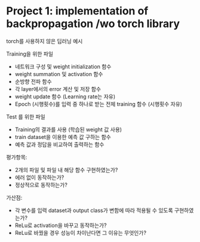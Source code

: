 # Project 1: implementation of backpropagation /wo torch library

torch를 사용하지 않은 딥러닝 예시

Training을 위한 파일 
- 네트워크 구성 및 weight initialization 함수
- weight summation 및 activation 함수
- 순방향 전파 함수
- 각 layer에서의 error 계산 및 저장 함수
- weight update 함수 (Learning rate는 자유)
- Epoch (시행횟수)를 입력 중 하나로 받는 전체 training 함수 (시행횟수 자유)


Test 를 위한 파일
- Training의 결과를 사용 (학습된 weight 값 사용)
- train dataset을 이용한 예측 값 구하는 함수
- 예측 값과 정답을 비교하여 출력하는 함수

평가항목:
 - 2개의 파일 및 파일 내 해당 함수 구현하였는가?
 - 에러 없이 동작하는가?
 - 정상적으로 동작하는가? 

가산점:
 - 각 변수를 입력 dataset과 output class가 변함에 따라 적용될 수 있도록 구현하였는가?
 - ReLu로 activation을 바꾸고 동작하는가? 
 - ReLu로 바꿨을 경우 성능이 차이난다면 그 이유는 무엇인가?
